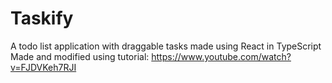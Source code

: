 # Taskify
A todo list application with draggable tasks made using React in TypeScript
Made and modified using tutorial: https://www.youtube.com/watch?v=FJDVKeh7RJI